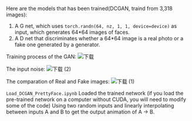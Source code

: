 Here are the models that has been trained(DCGAN, traind from 3,318 images):
1. A G net, which uses `torch.randn(64, nz, 1, 1, device=device)` as input, which generates 64*64 images of faces.
2. A D net that discriminates whether a 64*64 image is a real photo or a fake one generated by a generator.

Training process of the GAN:
![下载](https://user-images.githubusercontent.com/72572210/123406543-f3678c80-d5a2-11eb-936f-b96cdf739531.png)


The input noise:
![下载 (2)](https://user-images.githubusercontent.com/72572210/123406734-1e51e080-d5a3-11eb-8f2e-a7d13f4f28aa.png)


The comparation of Real and Fake images:
![下载 (1)](https://user-images.githubusercontent.com/72572210/123406782-2f025680-d5a3-11eb-9fcd-b20b2ab9fa7b.png)





`Load_DCGAN_PrettyFace.ipynb`
Loaded the trained network (if you load the pre-trained network on a computer without CUDA, you will need to modify some of the code)
Using two random inputs and linearly interpolating between inputs A and B to get the output animation of A -> B.
